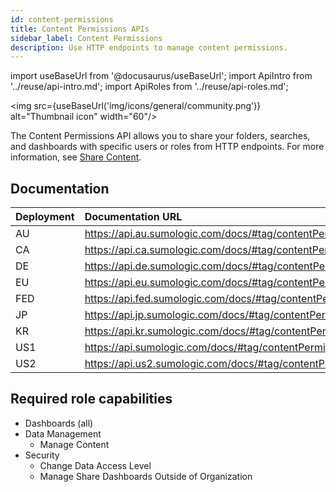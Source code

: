 ```yaml
---
id: content-permissions
title: Content Permissions APIs
sidebar_label: Content Permissions
description: Use HTTP endpoints to manage content permissions.
---
```


import useBaseUrl from '@docusaurus/useBaseUrl';
import ApiIntro from '../reuse/api-intro.md';
import ApiRoles from '../reuse/api-roles.md';

<img src={useBaseUrl('img/icons/general/community.png')} alt="Thumbnail icon" width="60"/>

The Content Permissions API allows you to share your folders, searches, and dashboards with specific users or roles from HTTP endpoints. For more information, see [Share Content](/docs/manage/content-sharing/).

## Documentation

<ApiIntro/>

| Deployment | Documentation URL |
|:--|:--|
| AU  | https://api.au.sumologic.com/docs/#tag/contentPermissions  |
| CA  | https://api.ca.sumologic.com/docs/#tag/contentPermissions  |
| DE  | https://api.de.sumologic.com/docs/#tag/contentPermissions  |
| EU  | https://api.eu.sumologic.com/docs/#tag/contentPermissions  |
| FED | https://api.fed.sumologic.com/docs/#tag/contentPermissions |
| JP  | https://api.jp.sumologic.com/docs/#tag/contentPermissions  |
| KR  | https://api.kr.sumologic.com/docs/#tag/contentPermissions  |
| US1 | https://api.sumologic.com/docs/#tag/contentPermissions     |
| US2 | https://api.us2.sumologic.com/docs/#tag/contentPermissions |

## Required role capabilities

<ApiRoles/>

* Dashboards (all)
* Data Management
    * Manage Content
* Security
    * Change Data Access Level
    * Manage Share Dashboards Outside of Organization
